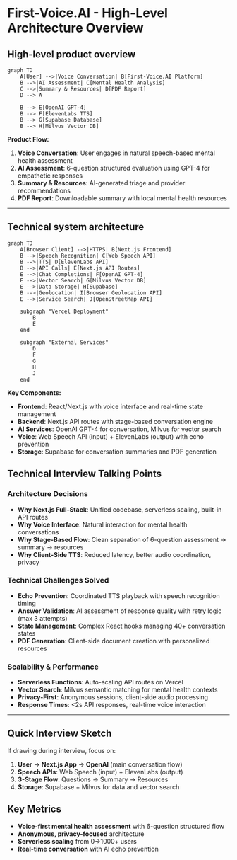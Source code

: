 # First-Voice.AI - High-Level Architecture Overview

## High-level product overview

```mermaid
graph TD
    A[User] -->|Voice Conversation| B[First-Voice.AI Platform]
    B -->|AI Assessment| C[Mental Health Analysis]
    C -->|Summary & Resources| D[PDF Report]
    D --> A
    
    B --> E[OpenAI GPT-4]
    B --> F[ElevenLabs TTS]
    B --> G[Supabase Database]
    B --> H[Milvus Vector DB]
```

**Product Flow:**
1. **Voice Conversation**: User engages in natural speech-based mental health assessment
2. **AI Assessment**: 6-question structured evaluation using GPT-4 for empathetic responses  
3. **Summary & Resources**: AI-generated triage and provider recommendations
4. **PDF Report**: Downloadable summary with local mental health resources

---

## Technical system architecture

```mermaid
graph TD
    A[Browser Client] -->|HTTPS| B[Next.js Frontend]
    B -->|Speech Recognition| C[Web Speech API]
    B -->|TTS| D[ElevenLabs API]
    B -->|API Calls| E[Next.js API Routes]
    E -->|Chat Completions| F[OpenAI GPT-4]
    E -->|Vector Search| G[Milvus Vector DB]
    E -->|Data Storage| H[Supabase]
    B -->|Geolocation| I[Browser Geolocation API]
    E -->|Service Search| J[OpenStreetMap API]
    
    subgraph "Vercel Deployment"
        B
        E
    end
    
    subgraph "External Services"
        D
        F
        G
        H
        J
    end
```

**Key Components:**
- **Frontend**: React/Next.js with voice interface and real-time state management
- **Backend**: Next.js API routes with stage-based conversation engine
- **AI Services**: OpenAI GPT-4 for conversation, Milvus for vector search
- **Voice**: Web Speech API (input) + ElevenLabs (output) with echo prevention
- **Storage**: Supabase for conversation summaries and PDF generation

## Technical Interview Talking Points

### Architecture Decisions
- **Why Next.js Full-Stack**: Unified codebase, serverless scaling, built-in API routes
- **Why Voice Interface**: Natural interaction for mental health conversations
- **Why Stage-Based Flow**: Clean separation of 6-question assessment → summary → resources
- **Why Client-Side TTS**: Reduced latency, better audio coordination, privacy

### Technical Challenges Solved
- **Echo Prevention**: Coordinated TTS playback with speech recognition timing
- **Answer Validation**: AI assessment of response quality with retry logic (max 3 attempts)
- **State Management**: Complex React hooks managing 40+ conversation states
- **PDF Generation**: Client-side document creation with personalized resources

### Scalability & Performance
- **Serverless Functions**: Auto-scaling API routes on Vercel
- **Vector Search**: Milvus semantic matching for mental health contexts
- **Privacy-First**: Anonymous sessions, client-side audio processing
- **Response Times**: <2s API responses, real-time voice interaction

---

## Quick Interview Sketch

If drawing during interview, focus on:
1. **User** → **Next.js App** → **OpenAI** (main conversation flow)
2. **Speech APIs**: Web Speech (input) + ElevenLabs (output)
3. **3-Stage Flow**: Questions → Summary → Resources
4. **Storage**: Supabase + Milvus for data and vector search

## Key Metrics
- **Voice-first mental health assessment** with 6-question structured flow
- **Anonymous, privacy-focused** architecture
- **Serverless scaling** from 0→1000+ users
- **Real-time conversation** with AI echo prevention
